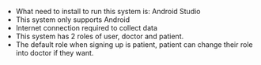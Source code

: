 - What need to install to run this system is: Android Studio
- This system only supports Android 
- Internet connection required to collect data
- This system has 2 roles of user, doctor and patient.
- The default role when signing up is patient, patient can change their role into doctor if they want.
